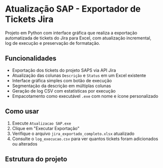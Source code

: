 # Atualização SAP - Exportador de Tickets Jira

Projeto em Python com interface gráfica que realiza a exportação automatizada de tickets do Jira para Excel, com atualização incremental, log de execução e preservação de formatação.

## Funcionalidades

- Exportação dos tickets do projeto SAPS via API Jira
- Atualização das colunas `Descrição` e `Status` em um Excel existente
- Interface gráfica simples com botão de execução
- Segmentação da descrição em múltiplas colunas
- Geração de log CSV com estatísticas por execução
- Empacotamento como executável `.exe` com nome e ícone personalizado

## Como usar

1. Execute `Atualizacao SAP.exe`
2. Clique em "Executar Exportação"
3. Verifique o arquivo `jira_exportado_completo.xlsx` atualizado
4. Consulte o `log_execucao.csv` para ver quantos tickets foram adicionados ou alterados

## Estrutura do projeto

